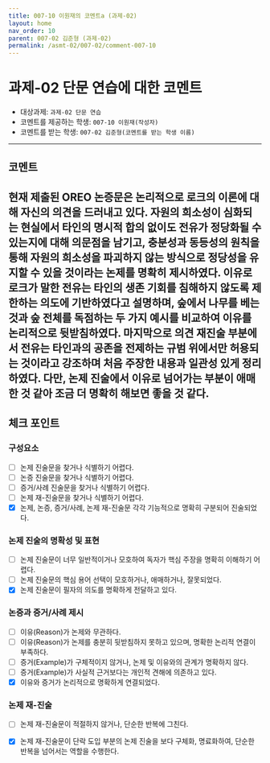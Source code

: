 ```yaml
---
title: 007-10 이원재의 코멘트a (과제-02) 
layout: home
nav_order: 10
parent: 007-02 김준형 (과제-02)
permalink: /asmt-02/007-02/comment-007-10
---
```


# 과제-02 단문 연습에 대한 코멘트

- 대상과제: `과제-02 단문 연습`
- 코멘트를 제공하는 학생: `007-10 이원재(작성자)` 
- 코멘트를 받는 학생: `007-02 김준형(코멘트를 받는 학생 이름)` 

---

## 코멘트

현재 제출된 OREO 논증문은 논리적으로 로크의 이론에 대해 자신의 의견을 드러내고 있다. 자원의 희소성이 심화되는 현실에서 타인의 명시적 합의 없이도 전유가 정당화될 수 있는지에 대해 의문점을 남기고, 충분성과 동등성의 원칙을 통해 자원의 희소성을 파괴하지 않는 방식으로 정당성을 유지할 수 있을 것이라는 논제를 명확히 제시하였다. 이유로 로크가 말한 전유는 타인의 생존 기회를 침해하지 않도록 제한하는 의도에 기반하였다고 설명하며, 숲에서 나무를 베는 것과 숲 전체를 독점하는 두 가지 예시를 비교하여 이유를 논리적으로 뒷받침하였다. 마지막으로 의견 재진술 부분에서 전유는 타인과의 공존을 전제하는 규범 위에서만 허용되는 것이라고 강조하며 처음 주장한 내용과 일관성 있게 정리하였다. 다만, 논제 진술에서 이유로 넘어가는 부분이 애매한 것 같아 조금 더 명확히 해보면 좋을 것 같다.
---

## 체크 포인트

### **구성요소**
- [ ] 논제 진술문을 찾거나 식별하기 어렵다.
- [ ] 논증 진술문을 찾거나 식별하기 어렵다.
- [ ] 증거/사례 진술문을 찾거나 식별하기 어렵다.
- [ ] 논제 재-진술문을 찾거나 식별하기 어렵다.
- [x] 논제, 논증, 증거/사례, 논제 재-진술문 각각 기능적으로 명확히 구분되어 진술되었다.

### **논제 진술의 명확성 및 표현**  
- [ ] 논제 진술문이 너무 일반적이거나 모호하여 독자가 핵심 주장을 명확히 이해하기 어렵다.  
- [ ] 논제 진술문의 핵심 용어 선택이 모호하거나, 애매하거나, 잘못되었다.  
- [x] 논제 진술문이 필자의 의도를 명확하게 전달하고 있다.  

### **논증과 증거/사례 제시**  
- [ ] 이유(Reason)가 논제와 무관하다.
- [ ] 이유(Reason)가 논제를 충분히 뒷받침하지 못하고 있으며, 명확한 논리적 연결이 부족하다.  
- [ ] 증거(Example)가 구체적이지 않거나, 논제 및 이유와의 관계가 명확하지 않다. 
- [ ] 증거(Example)가 사실적 근거보다는 개인적 견해에 의존하고 있다.  
- [x] 이유와 증거가 논리적으로 명확하게 연결되었다.  

### **논제 재-진술**  
- [ ] 논제 재-진술문이 적절하지 않거나, 단순한 반복에 그친다.   
- [x] 논제 재-진술문이 단락 도입 부분의 논제 진술을 보다 구체화, 명료화하여, 단순한 반복을 넘어서는 역할을 수행한다.  

